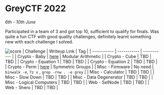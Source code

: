 # GreyCTF 2022

<em>6th - 10th June</em>

Participated in a team of 3 and got top 10, sufficient to qualify for finals. Was quite a fun CTF with good quality challenges, definitely learnt something new with each challenge I solved.

![score](./images/)
| Challenge | Writeup Link | Tag |
| ----------- | ----------- | ----------- |
| Crypto - Baby | [here](./Crypto/baby.md) | Modular Arithmetic |
| Crypto - Cube | TBD | TBD |
| Crypto - Equation 1 | TBD | TBD |
| Crypto - Equation 2 | TBD | TBD |
| Crypto - Perm | [here](./Crypto/perm.md) | Symmetric Groups |
| Misc - Firmware | No need | `binwalk -e`, `7z x` , `grep -rnw . -e grey` |
| Misc - Calculator | TBD | TBD |
| Misc - Slow Down | TBD | TBD |
| Misc - Data Degenerator | TBD | TBD |
| Misc - Logical Computers | TBD | TBD |
| Web - SelNode | TBD | TBD |
| Web - Shero | TBD | TBD |
